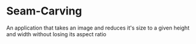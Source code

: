 # Seam-Carving
An application that takes an image and reduces it's size to a given height and width without losing its aspect ratio
